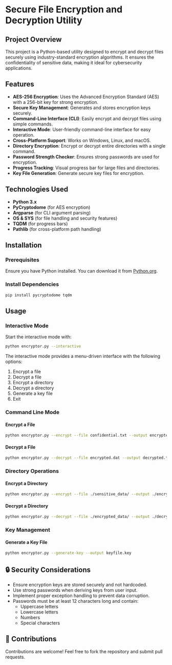 # Secure File Encryption and Decryption Utility

## Project Overview
This project is a Python-based utility designed to encrypt and decrypt files securely using industry-standard encryption algorithms. It ensures the confidentiality of sensitive data, making it ideal for cybersecurity applications.

## Features
- **AES-256 Encryption**: Uses the Advanced Encryption Standard (AES) with a 256-bit key for strong encryption.
- **Secure Key Management**: Generates and stores encryption keys securely.
- **Command-Line Interface (CLI)**: Easily encrypt and decrypt files using simple commands.
- **Interactive Mode**: User-friendly command-line interface for easy operation.
- **Cross-Platform Support**: Works on Windows, Linux, and macOS.
- **Directory Encryption**: Encrypt or decrypt entire directories with a single command.
- **Password Strength Checker**: Ensures strong passwords are used for encryption.
- **Progress Tracking**: Visual progress bar for large files and directories.
- **Key File Generation**: Generate secure key files for encryption.

## Technologies Used
- **Python 3.x**
- **PyCryptodome** (for AES encryption)
- **Argparse** (for CLI argument parsing)
- **OS & SYS** (for file handling and security features)
- **TQDM** (for progress bars)
- **Pathlib** (for cross-platform path handling)

## Installation
### Prerequisites
Ensure you have Python installed. You can download it from [Python.org](https://www.python.org/downloads/).

### Install Dependencies
```bash
pip install pycryptodome tqdm
```

## Usage
### Interactive Mode
Start the interactive mode with:
```bash
python encryptor.py --interactive
```

The interactive mode provides a menu-driven interface with the following options:
1. Encrypt a file
2. Decrypt a file
3. Encrypt a directory
4. Decrypt a directory
5. Generate a key file
6. Exit

### Command Line Mode
#### Encrypt a File
```bash
python encryptor.py --encrypt --file confidential.txt --output encrypted.dat --password
```

#### Decrypt a File
```bash
python encryptor.py --decrypt --file encrypted.dat --output decrypted.txt --password
```

### Directory Operations
#### Encrypt a Directory
```bash
python encryptor.py --encrypt --file ./sensitive_data/ --output ./encrypted_data/ --password
```

#### Decrypt a Directory
```bash
python encryptor.py --decrypt --file ./encrypted_data/ --output ./decrypted_data/ --password
```

### Key Management
#### Generate a Key File
```bash
python encryptor.py --generate-key --output keyfile.key
```

## 🔒 Security Considerations
- Ensure encryption keys are stored securely and not hardcoded.
- Use strong passwords when deriving keys from user input.
- Implement proper exception handling to prevent data corruption.
- Passwords must be at least 12 characters long and contain:
  - Uppercase letters
  - Lowercase letters
  - Numbers
  - Special characters

## 🤝 Contributions
Contributions are welcome! Feel free to fork the repository and submit pull requests.

